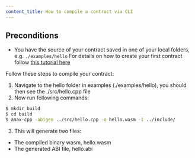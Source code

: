 ```yaml
---
content_title: How to compile a contract via CLI
---
```


## Preconditions
- You have the source of your contract saved in one of your local folders, e.g. `./examples/hello`
For details on how to create your first contract follow [this tutorial here](https://developers.eos.io/eosio-home/docs/your-first-contract)

Follow these steps to compile your contract:

1. Navigate to the hello folder in examples (./examples/hello), you should then see the ./src/hello.cpp file
2. Now run following commands:
```sh
$ mkdir build
$ cd build
$ amax-cpp -abigen ../src/hello.cpp -o hello.wasm -I ../include/
```
3. This will generate two files:
- The compiled binary wasm, hello.wasm
- The generated ABI file, hello.abi

